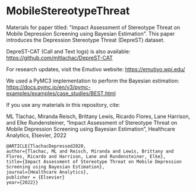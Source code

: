 # MobileStereotypeThreat

Materials for paper titled: "Impact Assessment of Stereotype Threat on Mobile Depression Screening using Bayesian Estimation". This paper introduces the Depression Stereotype Threat (DepreST) dataset. 

DepreST-CAT (Call and Text logs) is also available: https://github.com/mltlachac/DepreST-CAT

For research updates, visit the Emutivo website: https://emutivo.wpi.edu/

We used a PyMC3 implementation to perform the Bayesian estimation: https://docs.pymc.io/en/v3/pymc-examples/examples/case_studies/BEST.html

If you use any materials in this repository, cite:

ML Tlachac, Miranda Reisch, Brittany Lewis, Ricardo Flores, Lane Harrison, and Elke Rundensteiner, “Impact Assessment of Stereotype Threat on Mobile Depression Screening using Bayesian Estimation”, Healthcare Analytics, Elsevier, 2022

```
@ARTICLE{TlachacDepressed2020, 
author={Tlachac, ML and Reisch, Miranda and Lewis, Brittany and Flores, Ricardo and Harrison, Lane and Rundensteiner, Elke}, 
title={Impact Assessment of Stereotype Threat on Mobile Depression Screening using Bayesian Estimation},
journal={Healthcare Analytics}, 
publisher = {Elsevier}
year={2022}}
```
